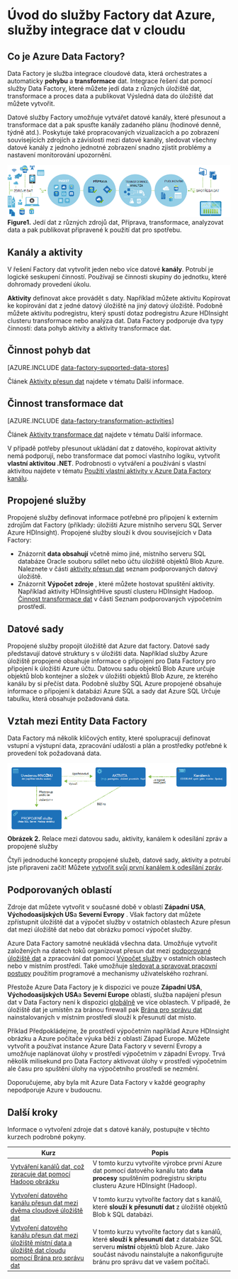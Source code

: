<properties 
    pageTitle="Úvod do Data Factory, datové služby integrace | Microsoft Azure" 
    description="Zjistěte, co je Azure Data Factory: cloudové služby integrace dat, který orchestrates a automaticky pohybu a transformace dat." 
    keywords="integrace dat integrace dat cloudu, co je azure dat factory"
    services="data-factory" 
    documentationCenter="" 
    authors="sharonlo101" 
    manager="jhubbard" 
    editor="monicar"/>

<tags 
    ms.service="data-factory" 
    ms.workload="data-services" 
    ms.tgt_pltfrm="na" 
    ms.devlang="na" 
    ms.topic="get-started-article" 
    ms.date="09/22/2016" 
    ms.author="shlo"/>

# <a name="introduction-to-azure-data-factory-service-a-data-integration-service-in-the-cloud"></a>Úvod do služby Factory dat Azure, služby integrace dat v cloudu

## <a name="what-is-azure-data-factory"></a>Co je Azure Data Factory? 
Data Factory je služba integrace cloudové data, která orchestrates a automaticky **pohybu** a **transformace** dat. Integrace řešení dat pomocí služby Data Factory, které můžete jedí data z různých úložiště dat, transformace a proces data a publikovat Výsledná data do úložiště dat můžete vytvořit. 

Datové služby Factory umožňuje vytvářet datové kanály, které přesunout a transformace dat a pak spusťte kanály zadaného plánu (hodinové denně, týdně atd.). Poskytuje také propracovaných vizualizacích a po zobrazení souvisejících zdrojích a závislosti mezi datové kanály, sledovat všechny datové kanály z jednoho jednotné zobrazení snadno zjistit problémy a nastavení monitorování upozornění.

![Diagram: Přehled datových Factory, datové služby integrace](./media/data-factory-introduction/what-is-azure-data-factory.png)
**Figure1.** Jedí dat z různých zdrojů dat, Příprava, transformace, analyzovat data a pak publikovat připravené k použití dat pro spotřebu.

## <a name="pipelines-and-activities"></a>Kanály a aktivity
V řešení Factory dat vytvořit jeden nebo více datové **kanály**. Potrubí je logické seskupení činností. Používají se činnosti skupiny do jednotku, které dohromady provedení úkolu. 

**Aktivity** definovat akce provádět s daty. Například můžete aktivitu Kopírovat ke kopírování dat z jedné datový úložiště na jiný datový úložiště. Podobně můžete aktivitu podregistru, který spustí dotaz podregistru Azure HDInsight clusteru transformace nebo analýza dat. Data Factory podporuje dva typy činností: data pohyb aktivity a aktivity transformace dat. 
  
## <a name="data-movement-activities"></a>Činnost pohyb dat 
[AZURE.INCLUDE [data-factory-supported-data-stores](../../includes/data-factory-supported-data-stores.md)]

Článek [Aktivity přesun dat](data-factory-data-movement-activities.md) najdete v tématu Další informace. 

## <a name="data-transformation-activities"></a>Činnost transformace dat
[AZURE.INCLUDE [data-factory-transformation-activities](../../includes/data-factory-transformation-activities.md)]

Článek [Aktivity transformace dat](data-factory-data-transformation-activities.md) najdete v tématu Další informace.

V případě potřeby přesunout ukládání dat z datového, kopírovat aktivity nemá podporují, nebo transformace dat pomocí vlastního logiku, vytvořit **vlastní aktivitou .NET**. Podrobnosti o vytváření a používání s vlastní aktivitou najdete v tématu [Použití vlastní aktivity v Azure Data Factory kanálu](data-factory-use-custom-activities.md).

## <a name="linked-services"></a>Propojené služby
Propojené služby definovat informace potřebné pro připojení k externím zdrojům dat Factory (příklady: úložišti Azure místního serveru SQL Server Azure HDInsight). Propojené služby slouží k dvou souvisejících v Data Factory:

- Znázornit **data obsahují** včetně mimo jiné, místního serveru SQL databáze Oracle souboru sdílet nebo účtu úložiště objektů Blob Azure. Naleznete v části [aktivity přesun dat](data-factory-data-movement-activities.md) seznam podporovaných datový úložiště. 
- Znázornit **Výpočet zdroje** , které můžete hostovat spuštění aktivity. Například aktivity HDInsightHive spustí clusteru HDInsight Hadoop. [Činnost transformace dat](data-factory-data-transformation-activities.md) v části Seznam podporovaných výpočetním prostředí. 

## <a name="datasets"></a>Datové sady 
Propojené služby propojit úložiště dat Azure dat factory. Datové sady představují datové struktury s v úložišti data. Například služby Azure úložiště propojené obsahuje informace o připojení pro Data Factory pro připojení k úložišti Azure účtu. Datovou sadu objektů Blob Azure určuje objektů blob kontejner a složek v úložišti objektů Blob Azure, ze kterého kanálu by si přečíst data. Podobně služby SQL Azure propojené obsahuje informace o připojení k databázi Azure SQL a sady dat Azure SQL Určuje tabulku, která obsahuje požadovaná data.   

## <a name="relationship-between-data-factory-entities"></a>Vztah mezi Entity Data Factory
Data Factory má několik klíčových entity, které spolupracují definovat vstupní a výstupní data, zpracování události a plán a prostředky potřebné k provedení tok požadovaná data.

![Diagram: Data Factory Cloudová služba integrace dat – klíčové koncepty](./media/data-factory-introduction/data-integration-service-key-concepts.png)
**Obrázek 2.** Relace mezi datovou sadu, aktivity, kanálem k odesílání zpráv a propojené služby

Čtyři jednoduché koncepty propojené služeb, datové sady, aktivity a potrubí jste připraveni začít! Můžete [vytvořit svůj první kanálem k odesílání zpráv](data-factory-build-your-first-pipeline.md). 

## <a name="supported-regions"></a>Podporovaných oblastí
Zdroje dat můžete vytvořit v současné době v oblastí **Západní USA**, **Východoasijských US**a **Severní Evropy** . Však factory dat můžete zpřístupnit úložiště dat a výpočet služby v ostatních oblastech Azure přesun dat mezi úložiště dat nebo dat obrázku pomocí výpočet služby. 

Azure Data Factory samotné neukládá všechna data. Umožňuje vytvořit založených na datech toků organizovat přesun dat mezi [podporované úložiště dat](data-factory-data-movement-activities.md#supported-data-stores) a zpracování dat pomocí [Výpočet služby](data-factory-compute-linked-services.md) v ostatních oblastech nebo v místním prostředí. Také umožňuje [sledovat a spravovat pracovní postupy](data-factory-monitor-manage-pipelines.md) použitím programové a mechanismy uživatelského rozhraní. 

Přestože Azure Data Factory je k dispozici ve pouze **Západní USA**, **Východoasijských USA**a **Severní Europe** oblastí, služba napájení přesun dat v Data Factory není k dispozici [globálně](data-factory-data-movement-activities.md#global) ve více oblastech. V případě, že úložiště dat je umístěn za bránou firewall pak [Brána pro správu dat](data-factory-move-data-between-onprem-and-cloud.md) nainstalovaných v místním prostředí slouží k přesunutí dat místo. 

Příklad Předpokládejme, že prostředí výpočetním například Azure HDInsight obrázku a Azure počítače výuka běží z oblastí Západ Europe. Můžete vytvořit a používat instance Azure Data Factory v severní Evropy a umožňuje naplánovat úlohy v prostředí výpočetním v západní Evropy. Trvá několik milisekund pro Data Factory aktivovat úlohy v prostředí výpočetním ale času pro spuštění úlohy na výpočetního prostředí se nezmění.

Doporučujeme, aby byla mít Azure Data Factory v každé geography nepodporuje Azure v budoucnu.
  
## <a name="next-steps"></a>Další kroky
Informace o vytvoření zdroje dat s datové kanály, postupujte v těchto kurzech podrobné pokyny. 

Kurz | Popis
-------- | -----------
[Vytváření kanálů dat, což zpracuje dat pomocí Hadoop obrázku](data-factory-build-your-first-pipeline.md) | V tomto kurzu vytvoříte výrobce první Azure dat pomocí datového kanálu tato **data procesy** spuštěním podregistru skriptu clusteru Azure HDInsight (Hadoop). |
[Vytvoření datového kanálu přesun dat mezi dvěma cloudové úložiště dat](data-factory-copy-data-from-azure-blob-storage-to-sql-database.md) | V tomto kurzu vytvoříte factory dat s kanálů, které **slouží k přesunutí dat** z úložiště objektů Blob k SQL databázi.
[Vytvoření datového kanálu přesun dat mezi úložiště místní data a úložiště dat cloudu pomocí Brána pro správu dat](data-factory-move-data-between-onprem-and-cloud.md) | V tomto kurzu vytvoříte factory dat s kanálů, které **slouží k přesunutí dat** z databáze SQL serveru **místní** objektů blob Azure. Jako součást návodu nainstalujte a nakonfigurujte bránu pro správu dat ve vašem počítači. 
